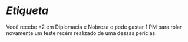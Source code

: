 # *Etiqueta*

Você recebe +2 em Diplomacia e Nobreza e pode gastar 1 PM para rolar novamente um teste recém realizado de uma dessas perícias.